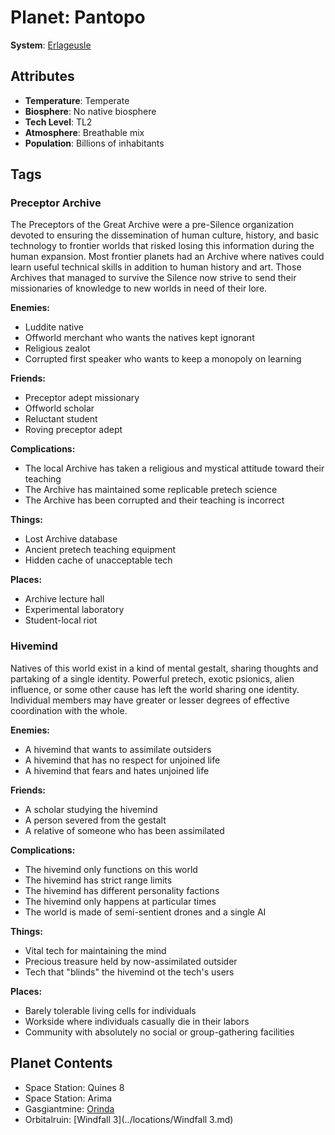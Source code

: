 # Planet: Pantopo

**System**: [Erlageusle](../systems/Erlageusle.md)

## Attributes
- **Temperature**: Temperate
- **Biosphere**: No native biosphere
- **Tech Level**: TL2
- **Atmosphere**: Breathable mix
- **Population**: Billions of inhabitants

## Tags

### Preceptor Archive

The Preceptors of the Great Archive were a pre-Silence organization devoted to ensuring the dissemination of human culture, history, and basic technology to frontier worlds that risked losing this information during the human expansion. Most frontier planets had an Archive where natives could learn useful technical skills in addition to human history and art. Those Archives that managed to survive the Silence now strive to send their missionaries of knowledge to new worlds in need of their lore.

**Enemies:**
- Luddite native
- Offworld merchant who wants the natives kept ignorant
- Religious zealot
- Corrupted first speaker who wants to keep a monopoly on learning

**Friends:**
- Preceptor adept missionary
- Offworld scholar
- Reluctant student
- Roving preceptor adept

**Complications:**
- The local Archive has taken a religious and mystical attitude toward their teaching
- The Archive has maintained some replicable pretech science
- The Archive has been corrupted and their teaching is incorrect

**Things:**
- Lost Archive database
- Ancient pretech teaching equipment
- Hidden cache of unacceptable tech

**Places:**
- Archive lecture hall
- Experimental laboratory
- Student-local riot

### Hivemind

Natives of this world exist in a kind of mental gestalt, sharing thoughts and partaking of a single identity. Powerful pretech, exotic psionics, alien influence, or some other cause has left the world sharing one identity. Individual members may have greater or lesser degrees of effective coordination with the whole.

**Enemies:**
- A hivemind that wants to assimilate outsiders
- A hivemind that has no respect for unjoined life
- A hivemind that fears and hates unjoined life

**Friends:**
- A scholar studying the hivemind
- A person severed from the gestalt
- A relative of someone who has been assimilated

**Complications:**
- The hivemind only functions on this world
- The hivemind has strict range limits
- The hivemind has different personality factions
- The hivemind only happens at particular times
- The world is made of semi-sentient drones and a single AI

**Things:**
- Vital tech for maintaining the mind
- Precious treasure held by now-assimilated outsider
- Tech that "blinds" the hivemind ot the tech's users

**Places:**
- Barely tolerable living cells for individuals
- Workside where individuals casually die in their labors
- Community with absolutely no social or group-gathering facilities
## Planet Contents
- Space Station: Quines 8
- Space Station: Arima
- Gasgiantmine: [Orinda](../locations/Orinda.md)
- Orbitalruin: [Windfall 3](../locations/Windfall 3.md)

